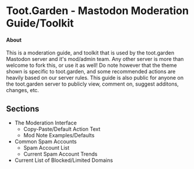 # Toot.Garden - Mastodon Moderation Guide/Toolkit
#### About
This is a moderation guide, and toolkit that is used by the toot.garden Mastodon server and it's mod/admin team. Any other server is more than welcome to fork this, or use it as well! Do note however that the theme shown is specific to toot.garden, and some recommended actions are heavily based on our server rules. This guide is also public for anyone on the toot.garden server to publicly view, comment on, suggest additons, changes, etc. 

## Sections
- The Moderation Interface
  - Copy-Paste/Default Action Text
  -  Mod Note Examples/Defaults
- Common Spam Accounts
  - Spam Account List
  - Current Spam Account Trends
- Current List of Blocked/Limited Domains 


